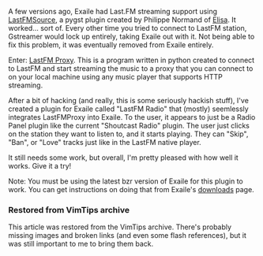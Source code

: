 <!-- :metadata:

title: Exaile LastFM Proxy Plugin
tags: Exaile, Programming, Music
publishedAt: 2008-04-17T18:12:32-0700
summary:

A few versions ago, Exaile had Last.FM streaming support using <a
href='http://svn.base-art.net/public/elisa/lastfm/lastfm_src.py'>LastFMSource</a>,
a pygst plugin created by Philippe Normand of <a
href='http://elisa.fluendo.com'>Elisa</a>. It worked... sort of.  Every other
time you tried to connect to LastFM station, Gstreamer would lock up entirely,
taking Exaile out with it.  Not being able to fix this problem, it was
eventually removed from Exaile entirely.<br><br>
 Enter: <a
href='http://vidar.gimp.org/?page_id=50'>LastFM Proxy</a>...

-->

A few versions ago, Exaile had Last.FM streaming support using <a
href='http://svn.base-art.net/public/elisa/lastfm/lastfm_src.py'>LastFMSource</a>,
a pygst plugin created by Philippe Normand of <a
href='http://elisa.fluendo.com'>Elisa</a>. It worked... sort of.  Every other
time you tried to connect to LastFM station, Gstreamer would lock up entirely,
taking Exaile out with it.  Not being able to fix this problem, it was
eventually removed from Exaile entirely.

Enter: <a
href='http://vidar.gimp.org/?page_id=50'>LastFM Proxy</a>.  This is a program
written in python created to connect to LastFM and start streaming the music to
a proxy that you can connect to on your local machine using any music player
that supports HTTP streaming.

After a bit of hacking (and really,
this is some seriously hackish stuff), I've created a plugin for Exaile called
"LastFM Radio" that (mostly) seemlessly integrates LastFMProxy into Exaile.  To
the user, it appears to just be a Radio Panel plugin like the current
"Shoutcast Radio" plugin.  The user just clicks on the station they want to
listen to, and it starts playing.  They can "Skip", "Ban", or "Love" tracks
just like in the LastFM native player.

It still needs some work, but overall, I'm pretty pleased with how well it
works.  Give it a try!

Note:  You must be using the latest bzr version of Exaile for this plugin to
work.  You can get instructions on doing that from Exaile's <a
href='http://www.exaile.org/downloads'>downloads</a> page.

<div class="restored-from-archive">
  <h3>Restored from VimTips archive</h3>
  <p>
  This article was restored from the VimTips archive. There's probably
  missing images and broken links (and even some flash references), but it
  was still important to me to bring them back.
  </p>
</div>
